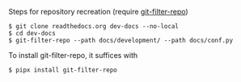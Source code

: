 Steps for repository recreation (require [git-filter-repo](https://github.com/newren/git-filter-repo/))

```
$ git clone readthedocs.org dev-docs --no-local
$ cd dev-docs
$ git-filter-repo --path docs/development/ --path docs/conf.py
```

To install git-filter-repo, it suffices with

```
$ pipx install git-filter-repo
```
